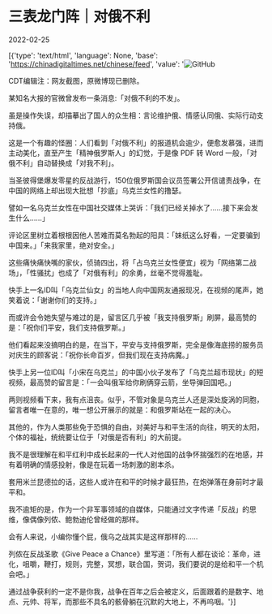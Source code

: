 # 三表龙门阵｜对俄不利

2022-02-25

[{'type': 'text/html', 'language': None, 'base': 'https://chinadigitaltimes.net/chinese/feed', 'value': '![GitHub](https://chinadigitaltimes.net/chinese/files/2022/02/image-1645823728275.png)

CDT编辑注：网友截图，原微博现已删除。

某知名大报的官微曾发布一条消息:「对俄不利的不发」。

虽是操作失误，却描摹出了国人的众生相：言论维护俄、情感认同俄、实际行动支持俄。

这是一个有趣的怪圈：人们看到「对俄不利」的报道机会逾少，便愈发慕强，进而主动美化，直至产生「精神俄罗斯人」的幻觉，于是像 PDF 转 Word 一般，「对俄不利」自动替换成「对我不利」。

当圣彼得堡爆发零星的反战游行，150位俄罗斯国会议员签署公开信谴责战争，在中国的网络上却出现大批想「抄底」乌克兰女性的撸瑟。

譬如一名乌克兰女性在中国社交媒体上哭诉：「我们已经关掉水了……接下来会发生什么……」

评论区里树立着根根因他人苦难而莫名勃起的阳具：「妹纸这么好看，一定要骗到中国来。」「来我家里，绝对安全。」

这些痛快痛快嘴的家伙，侦骑四出，将「占乌克兰女性便宜」视为「网络第二战场」，「性骚扰」也成了「对俄有利」的余勇，丝毫不觉得羞耻。

快手上一名ID叫「乌克兰仙女」的当地人向中国网友通报现况，在视频的尾声，她笑着说：「谢谢你们的支持。」

而或许会令她失望与难过的是，留言区几乎被「我支持俄罗斯」刷屏，最高赞的是：「祝你们平安，我们支持俄罗斯。」

他们看起来没搞明白的是，在当下，平安与支持俄罗斯，完全是像海底捞的服务员对庆生的顾客说：「祝你长命百岁，但我们现在支持病魔。」

快手上另一位ID叫「小宋在乌克兰」的中国小伙子发布了「乌克兰超市现状」的短视频，最高赞的留言是：「一会叫俄军给你刷俩穿云箭，坐导弹回国吧。」

两则视频看下来，我有点沮丧。似乎，不管对象是乌克兰人还是深处旋涡的同胞，留言者唯一在意的，唯一想公开展示的就是：和俄罗斯站在一起的决心。

其他的，作为人类那些免于恐惧的自由，对美好与和平生活的向往，明天的太阳，个体的福祉，统统要让位于「对俄是否有利」的大前提。

我不是很理解在和平红利中成长起来的一代人对他国的战争怀揣强烈的在地感，并有着明确的情感投射，像是在玩着一场刺激的剧本杀。

套用米兰昆德拉的话，这些人或许在和平的时候才最狂热，在炮弹落在身前时才最平和。

我不逾矩的是，作为一个非军事领域的自媒体，只能通过文字传递「反战」的思维，像偶像列侬、鲍勃迪伦曾经做的那样。

会有人来说，小编你懂个屁，俄乌之战其实是这样那样的……

列侬在反战圣歌《Give Peace a Chance》里写道：「所有人都在谈论：革命，进化，咀嚼，鞭打，规则，完整，冥想，联合国，贺词，我们要说的是给和平一个机会吧。」

通过战争获利的一定不是你我，战争在百年之后会被定义，后面跟着的是数字、地点、元帅、将军，而那些不具名的骸骨躺在沉默的大地上，不再呜咽。'}]